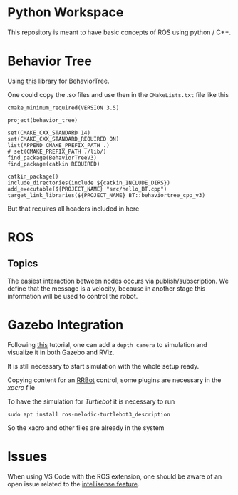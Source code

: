 # Python Workspace

This repository is meant to have basic concepts of ROS using python / C++.

# Behavior Tree
Using [this](https://github.com/BehaviorTree/BehaviorTree.CPP) library for BehaviorTree.

One could copy the .so files and use then in the `CMakeLists.txt` file like this
```
cmake_minimum_required(VERSION 3.5)

project(behavior_tree)

set(CMAKE_CXX_STANDARD 14)
set(CMAKE_CXX_STANDARD_REQUIRED ON)
list(APPEND CMAKE_PREFIX_PATH .)
# set(CMAKE_PREFIX_PATH ./lib/)
find_package(BehaviorTreeV3)
find_package(catkin REQUIRED)

catkin_package()
include_directories(include ${catkin_INCLUDE_DIRS})
add_executable(${PROJECT_NAME} "src/hello_BT.cpp")
target_link_libraries(${PROJECT_NAME} BT::behaviortree_cpp_v3)
```

But that requires all headers included in here

# ROS

## Topics

The easiest interaction between nodes occurs via publish/subscription. We define that the message is a velocity, because in another stage this information will be used to control the robot. 

# Gazebo Integration

Following [this](http://gazebosim.org/tutorials?tut=ros_depth_camera&cat=connect_ros) tutorial, one can add a `depth camera` to simulation and visualize it in both Gazebo and RViz.

It is still necessary to start simulation with the whole setup ready.

Copying content for an [RRBot](http://gazebosim.org/tutorials?tut=ros_control&cat=connect_ros) control, some plugins are necessary in the *xacro* file

To have the simulation for _Turtlebot_ it is necessary to run

`sudo apt install ros-melodic-turtlebot3_description`

So the xacro and other files are already in the system

# Issues
When using VS Code with the ROS extension, one should be aware of an open issue related to the [intellisense feature](https://stackoverflow.com/questions/62383272/vscode-setup-with-ros-and-auto-complete). 